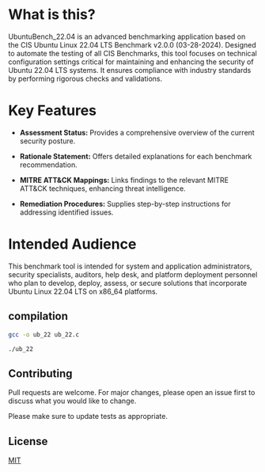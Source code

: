 # What is this?

UbuntuBench_22.04 is an advanced benchmarking application based on the CIS Ubuntu Linux 22.04 LTS Benchmark v2.0.0 (03-28-2024). Designed to automate the testing of all CIS Benchmarks, this tool focuses on technical configuration settings critical for maintaining and enhancing the security of Ubuntu 22.04 LTS systems. It ensures compliance with industry standards by performing rigorous checks and validations.

# Key Features

- **Assessment Status:** Provides a comprehensive overview of the current security posture.

- **Rationale Statement:** Offers detailed explanations for each benchmark recommendation.

- **MITRE ATT&CK Mappings:** Links findings to the relevant MITRE ATT&CK techniques, enhancing threat intelligence.

- **Remediation Procedures:** Supplies step-by-step instructions for addressing identified issues.

# Intended Audience

This benchmark tool is intended for system and application administrators, security
specialists, auditors, help desk, and platform deployment personnel who plan to
develop, deploy, assess, or secure solutions that incorporate Ubuntu Linux 22.04 LTS
on x86_64 platforms.

## compilation

```bash
gcc -o ub_22 ub_22.c
```

```bash
./ub_22
```

## Contributing

Pull requests are welcome. For major changes, please open an issue first
to discuss what you would like to change.

Please make sure to update tests as appropriate.

## License

[MIT](https://choosealicense.com/licenses/mit/)
